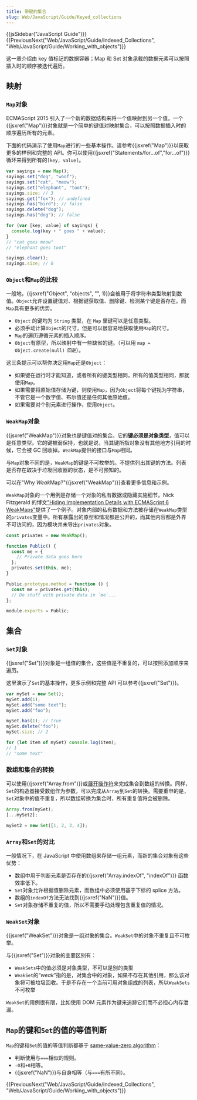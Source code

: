 ```yaml
---
title: 带键的集合
slug: Web/JavaScript/Guide/Keyed_collections
---
```


{{jsSidebar("JavaScript Guide")}} {{PreviousNext("Web/JavaScript/Guide/Indexed_Collections", "Web/JavaScript/Guide/Working_with_objects")}}

这一章介绍由 key 值标记的数据容器；Map 和 Set 对象承载的数据元素可以按照插入时的顺序被迭代遍历。

## 映射

### `Map`对象

ECMAScript 2015 引入了一个新的数据结构来将一个值映射到另一个值。一个{{jsxref("Map")}}对象就是一个简单的键值对映射集合，可以按照数据插入时的顺序遍历所有的元素。

下面的代码演示了使用`Map`进行的一些基本操作。请参考{{jsxref("Map")}}以获取更多的样例和完整的 API。你可以使用{{jsxref("Statements/for...of","for...of")}}循环来得到所有的`[key, value]`。

```js
var sayings = new Map();
sayings.set("dog", "woof");
sayings.set("cat", "meow");
sayings.set("elephant", "toot");
sayings.size; // 3
sayings.get("fox"); // undefined
sayings.has("bird"); // false
sayings.delete("dog");
sayings.has("dog"); // false

for (var [key, value] of sayings) {
  console.log(key + " goes " + value);
}
// "cat goes meow"
// "elephant goes toot"

sayings.clear();
sayings.size; // 0
```

### `Object`和`Map`的比较

一般地，{{jsxref("Object", "objects", "", 1)}}会被用于将字符串类型映射到数值。`Object`允许设置键值对、根据键获取值、删除键、检测某个键是否存在。而`Map`具有更多的优势。

- `Object` 的键均为 `String` 类型，在 `Map` 里键可以是任意类型。
- 必须手动计算`Object`的尺寸，但是可以很容易地获取使用`Map`的尺寸。
- `Map`的遍历遵循元素的插入顺序。
- `Object`有原型，所以映射中有一些缺省的键。（可以用 `map = Object.create(null) 回避`）。

这三条提示可以帮你决定用`Map`还是`Object`：

- 如果键在运行时才能知道，或者所有的键类型相同，所有的值类型相同，那就使用`Map`。
- 如果需要将原始值存储为键，则使用`Map`，因为`Object`将每个键视为字符串，不管它是一个数字值、布尔值还是任何其他原始值。
- 如果需要对个别元素进行操作，使用`Object`。

### `WeakMap`对象

{{jsxref("WeakMap")}}对象也是键值对的集合。它的**键必须是对象类型**，值可以是任意类型。它的键被弱保持，也就是说，当其键所指对象没有其他地方引用的时候，它会被 GC 回收掉。`WeakMap`提供的接口与`Map`相同。

与`Map`对象不同的是，`WeakMap`的键是不可枚举的。不提供列出其键的方法。列表是否存在取决于垃圾回收器的状态，是不可预知的。

可以在"Why *Weak*Map?"{{jsxref("WeakMap")}}查看更多信息和示例。

`WeakMap`对象的一个用例是存储一个对象的私有数据或隐藏实施细节。Nick Fitzgerald 的博文["Hiding Implementation Details with ECMAScript 6 WeakMaps"](http://fitzgeraldnick.com/weblog/53/)提供了一个例子。对象内部的私有数据和方法被存储在`WeakMap`类型的`privates`变量中。所有暴露出的原型和情况都是公开的，而其他内容都是外界不可访问的，因为模块并未导出`privates`对象。

```js
const privates = new WeakMap();

function Public() {
  const me = {
    // Private data goes here
  };
  privates.set(this, me);
}

Public.prototype.method = function () {
  const me = privates.get(this);
  // Do stuff with private data in `me`...
};

module.exports = Public;
```

## 集合

### `Set`对象

{{jsxref("Set")}}对象是一组值的集合，这些值是不重复的，可以按照添加顺序来遍历。

这里演示了`Set`的基本操作，更多示例和完整 API 可以参考{{jsxref("Set")}}。

```js
var mySet = new Set();
mySet.add(1);
mySet.add("some text");
mySet.add("foo");

mySet.has(1); // true
mySet.delete("foo");
mySet.size; // 2

for (let item of mySet) console.log(item);
// 1
// "some text"
```

### 数组和集合的转换

可以使用{{jsxref("Array.from")}}或[展开操作符](/zh-CN/docs/Web/JavaScript/Reference/Operators/Spread_operator)来完成集合到数组的转换。同样，`Set`的构造器接受数组作为参数，可以完成从`Array`到`Set`的转换。需要重申的是，`Set`对象中的值不重复，所以数组转换为集合时，所有重复值将会被删除。

```js
Array.from(mySet);
[...mySet2];

mySet2 = new Set([1, 2, 3, 4]);
```

### `Array`和`Set`的对比

一般情况下，在 JavaScript 中使用数组来存储一组元素，而新的集合对象有这些优势：

- 数组中用于判断元素是否存在的{{jsxref("Array.indexOf", "indexOf")}} 函数效率低下。
- `Set`对象允许根据值删除元素，而数组中必须使用基于下标的 splice 方法。
- 数组的`indexOf`方法无法找到{{jsxref("NaN")}}值。
- `Set`对象存储不重复的值，所以不需要手动处理包含重复值的情况。

### `WeakSet`对象

{{jsxref("WeakSet")}}对象是一组对象的集合。`WeakSet`中的对象不重复且不可枚举。

与{{jsxref("Set")}}对象的主要区别有：

- `WeakSets`中的值必须是对象类型，不可以是别的类型
- `WeakSet`的“_weak_”指的是，对集合中的对象，如果不存在其他引用，那么该对象将可被垃圾回收。于是不存在一个当前可用对象组成的列表，所以`WeakSets`不可枚举

`WeakSet`的用例很有限，比如使用 DOM 元素作为键来追踪它们而不必担心内存泄漏。

## `Map`的键和`Set`的值的等值判断

`Map`的键和`Set`的值的等值判断都基于 [same-value-zero algorithm](https://tc39.es/ecma262/#sec-samevaluezero)：

- 判断使用与`===`相似的规则。
- `-0`和`+0`相等。
- {{jsxref("NaN")}}与自身相等（与`===`有所不同）。

{{PreviousNext("Web/JavaScript/Guide/Indexed_Collections", "Web/JavaScript/Guide/Working_with_objects")}}
